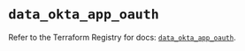 # `data_okta_app_oauth`

Refer to the Terraform Registry for docs: [`data_okta_app_oauth`](https://registry.terraform.io/providers/okta/okta/4.11.0/docs/data-sources/app_oauth).

